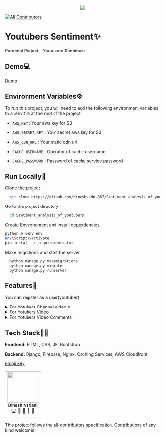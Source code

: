 <div align="center">
  
<img src="https://youtuberssentiment.herokuapp.com/static/assets/img/hero/YouTuber_Sentiment.png">
  
</div>

<!-- ALL-CONTRIBUTORS-BADGE:START - Do not remove or modify this section -->

[![All Contributors](https://img.shields.io/badge/all_contributors-1-orange.svg?style=flat-square)](#contributors-)

<!-- ALL-CONTRIBUTORS-BADGE:END -->

# Youtubers Sentiment✨

Personal Project - Youtubers Sentiment

## Demo💻

[Demo](https://youtuberssentiment.herokuapp.com/)

## Environment Variables⚙

To run this project, you will need to add the following environment variables to a .env file at the root of the project


- `AWS_KEY` : Your aws key for S3

- `AWS_SECRET_KEY` : Your secret aws key for S3

- `AWS_CDN_URL` : Your static cdn url

- `CACHE_USERNAME` : Operator of cache username

- `CACHE_PASSWORD` : Password of cache service password

## Run Locally🚀

Clone the project

```bash
  git clone https://github.com/dineshssdn-867/Sentiment_analysis_of_youtubers_webapp.git
```

Go to the project directory

```bash
  cd Sentiment_analysis_of_youtubers
```

Create Environement and install dependencies

```bash
python m venv env
env\Scripts\activate
pip install -r requirements.txt
```

Make migrations and start the server

```bash
  python manage.py makemigrations
  python manage.py migrate
  python manage.py runserver
```

## Features🧾

You can register as a user(youtuber)
<details>
  <summary>For Yotubers Channel Video's</summary>

  - Get to know the info of emotions of channel videos in the time interval.
  - Get to know the info of intents of channel videos in the time interval.
  - Visualize results of emotions
  - Get to know how this works
</details>

<details>
  <summary>For Yotubers Video</summary>
  
  - Get to know the info of emotions of individual videos.
  - Get to know the info of intents of individual videos.
  - Visualize results of emotions
  - Get to know how this works
</details>

<details>
  <summary>For Yotubers Video Comments</summary>
  
  - Get to know the info of emotions of individual video comments.
  - Get to know the info of intents of individual videos comments.
  - Visualize results of emotions
  - Get to know how this works
</details>

## Tech Stack👨‍💻

**Frontend:** HTML, CSS, JS, Bootstrap

**Backend:** Django, Firebase, Nginx, Caching Services, AWS Cloudfront

[emoji key](https://allcontributors.org/docs/en/emoji-key)

<!-- ALL-CONTRIBUTORS-LIST:START - Do not remove or modify this section -->
<!-- prettier-ignore-start -->
<!-- markdownlint-disable -->
<table>
  <tr>
    <td align="center"><a href="https://github.com/dineshssdn-867"><img src="https://avatars.githubusercontent.com/u/66898317?v=4" width="100px;" alt=""/><br /><sub><b>Dinesh Nariani</b></sub></a><br /><a href="https://github.com/dineshssdn-867/DIM/commits?author=dineshssdn-867" title="Code">💻</a> <a href="https://github.com/dineshssdn-867/DIM/commits?author=dineshssdn-867" title="Documentation">📖</a> <a href="#design-dineshssdn-867" title="Design">🎨</a> <a href="#maintenance-dineshssdn-867" title="Maintenance">🚧</a> <a href="#projectManagement-dineshssdn-867" title="Project Management">📆</a></td>
  </tr>
</table>

<!-- markdownlint-restore -->
<!-- prettier-ignore-end -->

<!-- ALL-CONTRIBUTORS-LIST:END -->

This project follows the [all-contributors](https://github.com/all-contributors/all-contributors) specification. Contributions of any kind welcome!
